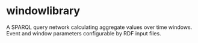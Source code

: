 windowlibrary
=============

A SPARQL query network calculating aggregate values over time windows. Event and window parameters configurable by RDF input files.
